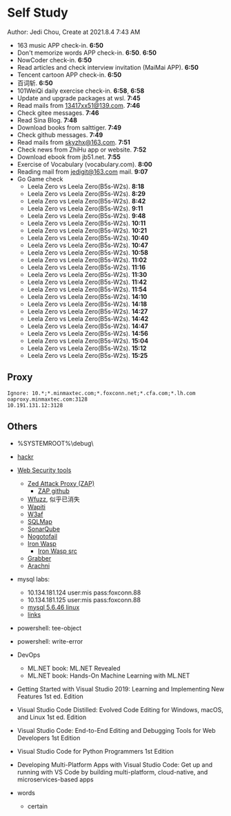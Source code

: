 # Self Study

Author: Jedi Chou, Create at 2021.8.4 7:43 AM

* 163 music APP check-in. **6:50**
* Don't memorize words APP check-in. **6:50**. **6:50**
* NowCoder check-in. **6:50**
* Read articles and check interview invitation (MaiMai APP). **6:50**
* Tencent cartoon APP check-in. **6:50**
* 百词斩. **6:50**
* 101WeiQi daily exercise check-in. **6:58**, **6:58**
* Update and upgrade packages at wsl. **7:45**
* Read mails from 13417xx51@139.com. **7:46**
* Check gitee messages. **7:46**
* Read Sina Blog. **7:48**
* Download books from salttiger. **7:49**
* Check github messages. **7:49**
* Read mails from skyzhx@163.com. **7:51**
* Check news from ZhiHu app or website. **7:52**
* Download ebook from jb51.net. **7:55**
* Exercise of Vocabulary (vocabulary.com). **8:00**
* Reading mail from jedigit@163.com mail. **9:07**
* Go Game check
  * Leela Zero vs Leela Zero(B5s-W2s). **8:18**
  * Leela Zero vs Leela Zero(B5s-W2s). **8:29**
  * Leela Zero vs Leela Zero(B5s-W2s). **8:42**
  * Leela Zero vs Leela Zero(B5s-W2s). **9:11**
  * Leela Zero vs Leela Zero(B5s-W2s). **9:48**
  * Leela Zero vs Leela Zero(B5s-W2s). **10:11**
  * Leela Zero vs Leela Zero(B5s-W2s). **10:21**
  * Leela Zero vs Leela Zero(B5s-W2s). **10:40**
  * Leela Zero vs Leela Zero(B5s-W2s). **10:47**
  * Leela Zero vs Leela Zero(B5s-W2s). **10:58**
  * Leela Zero vs Leela Zero(B5s-W2s). **11:02**
  * Leela Zero vs Leela Zero(B5s-W2s). **11:16**
  * Leela Zero vs Leela Zero(B5s-W2s). **11:30**
  * Leela Zero vs Leela Zero(B5s-W2s). **11:42**
  * Leela Zero vs Leela Zero(B5s-W2s). **11:54**
  * Leela Zero vs Leela Zero(B5s-W2s). **14:10**
  * Leela Zero vs Leela Zero(B5s-W2s). **14:18**
  * Leela Zero vs Leela Zero(B5s-W2s). **14:27**
  * Leela Zero vs Leela Zero(B5s-W2s). **14:42**
  * Leela Zero vs Leela Zero(B5s-W2s). **14:47**
  * Leela Zero vs Leela Zero(B5s-W2s). **14:56**
  * Leela Zero vs Leela Zero(B5s-W2s). **15:04**
  * Leela Zero vs Leela Zero(B5s-W2s). **15:12**
  * Leela Zero vs Leela Zero(B5s-W2s). **15:25**

## Proxy

```memo
Ignore: 10.*;*.minmaxtec.com;*.foxconn.net;*.cfa.com;*.lh.com
oaproxy.minmaxtec.com:3128
10.191.131.12:3128
```

## Others

* %SYSTEMROOT%\debug\
* [hackr](https://hackr.io/)
* [Web Security tools](https://hackr.io/blog/category/information-security-ethical-hacking)
  * [Zed Attack Proxy (ZAP)](https://www.zaproxy.org/)
    * [ZAP github](https://github.com/zaproxy)
  * [Wfuzz](http://www.edge-security.com/wfuzz.php), 似乎已消失
  * [Wapiti](https://wapiti.sourceforge.io/)
  * [W3af](http://w3af.org/)
  * [SQLMap](https://sqlmap.org/)
  * [SonarQube](https://www.sonarqube.org/)
  * [Nogotofail](https://github.com/google/nogotofail)
  * [Iron Wasp](https://ironwasp.org/)
    * [Iron Wasp src](https://github.com/Lavakumar/IronWASP)
  * [Grabber](https://tools.kali.org/web-applications/grabber)
  * [Arachni](https://www.arachni-scanner.com/)

* mysql labs:
  * 10.134.181.124 user:mis pass:foxconn.88
  * 10.134.181.125 user:mis pass:foxconn.88
  * [mysql 5.6.46 linux](https://res.minmaxtec.com/Server/linux/mysql-5.6.46-linux-glibc2.12-x86_64.tar.gz)
  * [links](https://www.cnblogs.com/javabg/p/9951852.html)

* powershell: tee-object
* powershell: write-error
* DevOps
  * ML.NET book: ML.NET Revealed
  * ML.NET book: Hands-On Machine Learning with ML.NET
* Getting Started with Visual Studio 2019: Learning and Implementing New Features 1st ed. Edition
* Visual Studio Code Distilled: Evolved Code Editing for Windows, macOS, and Linux 1st ed. Edition
* Visual Studio Code: End-to-End Editing and Debugging Tools for Web Developers 1st Edition
* Visual Studio Code for Python Programmers 1st Edition
* Developing Multi-Platform Apps with Visual Studio Code: Get up and running with VS Code by building multi-platform, cloud-native, and microservices-based apps

* words
  * certain
